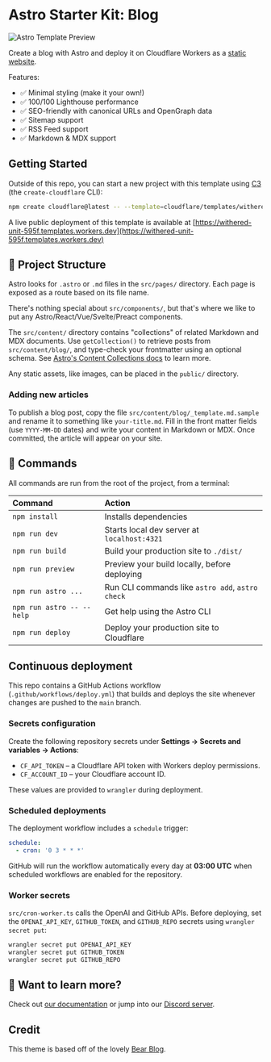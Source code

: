 # Astro Starter Kit: Blog

![Astro Template Preview](https://github.com/withastro/astro/assets/2244813/ff10799f-a816-4703-b967-c78997e8323d)

<!-- dash-content-start -->

Create a blog with Astro and deploy it on Cloudflare Workers as a [static website](https://developers.cloudflare.com/workers/static-assets/).

Features:

- ✅ Minimal styling (make it your own!)
- ✅ 100/100 Lighthouse performance
- ✅ SEO-friendly with canonical URLs and OpenGraph data
- ✅ Sitemap support
- ✅ RSS Feed support
- ✅ Markdown & MDX support

<!-- dash-content-end -->

## Getting Started

Outside of this repo, you can start a new project with this template using [C3](https://developers.cloudflare.com/pages/get-started/c3/) (the `create-cloudflare` CLI):

```bash
npm create cloudflare@latest -- --template=cloudflare/templates/withered-unit-595f
```

A live public deployment of this template is available at [https://withered-unit-595f.templates.workers.dev](https://withered-unit-595f.templates.workers.dev)

## 🚀 Project Structure

Astro looks for `.astro` or `.md` files in the `src/pages/` directory. Each page is exposed as a route based on its file name.

There's nothing special about `src/components/`, but that's where we like to put any Astro/React/Vue/Svelte/Preact components.

The `src/content/` directory contains "collections" of related Markdown and MDX documents. Use `getCollection()` to retrieve posts from `src/content/blog/`, and type-check your frontmatter using an optional schema. See [Astro's Content Collections docs](https://docs.astro.build/en/guides/content-collections/) to learn more.

Any static assets, like images, can be placed in the `public/` directory.

### Adding new articles

To publish a blog post, copy the file `src/content/blog/_template.md.sample` and rename
it to something like `your-title.md`. Fill in the front matter fields (use
`YYYY-MM-DD` dates) and write your content in Markdown or MDX. Once committed,
the article will appear on your site.

## 🧞 Commands

All commands are run from the root of the project, from a terminal:

| Command                   | Action                                           |
| :------------------------ | :----------------------------------------------- |
| `npm install`             | Installs dependencies                            |
| `npm run dev`             | Starts local dev server at `localhost:4321`      |
| `npm run build`           | Build your production site to `./dist/`          |
| `npm run preview`         | Preview your build locally, before deploying     |
| `npm run astro ...`       | Run CLI commands like `astro add`, `astro check` |
| `npm run astro -- --help` | Get help using the Astro CLI                     |
| `npm run deploy`          | Deploy your production site to Cloudflare        |

## Continuous deployment

This repo contains a GitHub Actions workflow (`.github/workflows/deploy.yml`) that
builds and deploys the site whenever changes are pushed to the `main` branch.

### Secrets configuration

Create the following repository secrets under **Settings → Secrets and variables → Actions**:

- `CF_API_TOKEN` – a Cloudflare API token with Workers deploy permissions.
- `CF_ACCOUNT_ID` – your Cloudflare account ID.

These values are provided to `wrangler` during deployment.

### Scheduled deployments

The deployment workflow includes a `schedule` trigger:

```yaml
schedule:
  - cron: '0 3 * * *'
```

GitHub will run the workflow automatically every day at **03:00&nbsp;UTC** when scheduled workflows are enabled for the repository.

### Worker secrets

`src/cron-worker.ts` calls the OpenAI and GitHub APIs. Before deploying,
set the `OPENAI_API_KEY`, `GITHUB_TOKEN`, and `GITHUB_REPO` secrets using
`wrangler secret put`:

```bash
wrangler secret put OPENAI_API_KEY
wrangler secret put GITHUB_TOKEN
wrangler secret put GITHUB_REPO
```


## 👀 Want to learn more?

Check out [our documentation](https://docs.astro.build) or jump into our [Discord server](https://astro.build/chat).

## Credit

This theme is based off of the lovely [Bear Blog](https://github.com/HermanMartinus/bearblog/).
